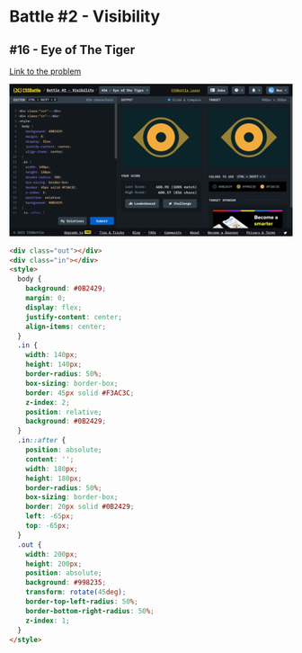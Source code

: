 # Battle #2 - Visibility

## #16 - Eye of The Tiger

[Link to the problem](https://cssbattle.dev/play/16)

![result](./images/16-eye-of-the-tiger.png)

```html
<div class="out"></div>
<div class="in"></div>
<style>
  body {
    background: #0B2429;
    margin: 0;
    display: flex;
    justify-content: center;
    align-items: center;
  }
  .in {
    width: 140px;
    height: 140px;
    border-radius: 50%;
    box-sizing: border-box;
    border: 45px solid #F3AC3C;
    z-index: 2;
    position: relative;
    background: #0B2429;
  }
  .in::after {
    position: absolute;
    content: '';
    width: 180px;
    height: 180px;
    border-radius: 50%;
    box-sizing: border-box;
    border: 20px solid #0B2429;
    left: -65px;
    top: -65px;
  }
  .out {
    width: 200px;
    height: 200px;
    position: absolute;
    background: #998235;
    transform: rotate(45deg);
    border-top-left-radius: 50%;
    border-bottom-right-radius: 50%;
    z-index: 1;
  }
</style>
```